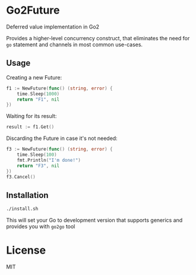 # Go2Future
Deferred value implementation in Go2   

Provides a higher-level concurrency construct, that eliminates the need for `go` statement and channels in most common use-cases.

## Usage
Creating a new Future:

```go 
f1 := NewFuture(func() (string, error) {
    time.Sleep(1000)
    return "F1", nil
})
```

Waiting for its result:
```go
result := f1.Get()
```

Discarding the Future in case it's not needed:
```go
f3 := NewFuture(func() (string, error) {
    time.Sleep(100)
    fmt.Println("I'm done!")
    return "F3", nil
})
f3.Cancel()
```

## Installation
```bash
./install.sh
```
This will set your Go to development version that supports generics and provides you with `go2go` tool


# License 
MIT